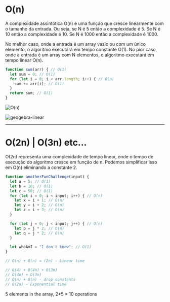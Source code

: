 # O(n)

A complexidade assintótica O(n) é uma função que cresce linearmente com o tamanho da entrada. Ou seja, se N é 5 então a complexidade é 5. Se N é 10 então a complexidade é 10. Se N é 1000 então a complexidade é 1000.

No melhor caso, onde a entrada é um array vazio ou com um único elemento, o algoritmo executará em tempo constante O(1). No pior caso, onde a entrada é um array com N elementos, o algoritmo executará em tempo linear O(n).

```js
function sum(arr) { // O(1)
  let sum = 0; // O(1)
  for (let i = 0; i < arr.length; i++) { // O(n)
    sum += arr[i]; // O(1)
  }
  return sum; // O(1)
}
```

![O(n)](linear.png)

![geogebra-linear](geogebra-linear.png)

---

# O(2n) | O(3n) etc...

O(2n) representa uma complexidade de tempo linear, onde o tempo de execução do algoritmo cresce em função de n. Podemos simplificar isso em O(n) eliminando a constante 2.

```js
function anotherFunChallenge(input) {
  let a = 5; // O(1)
  let b = 10; // O(1)
  let c = 50; // O(1)
  for (let i = 0; i < input; i++) { // O(n)
    let x = i + 1; // O(n)
    let y = i + 2; // O(n)
    let z = i + 3; // O(n)
  }

  for (let j = 0; j < input; j++) { // O(n)
    let p = j * 2; // O(n)
    let q = j * 2; // O(n)
  }

  let whoAmI = "I don't know"; // O(1)
}

// O(n) + O(n) = (2n) - Linear time

// O(4) + O(4n) + O(3n)
// O(4n) + O(3n)
// O(n) + O(n) - drop constants
// O(2n) - Exponential time
```

5 elements in the array, 2*5 = 10 operations
